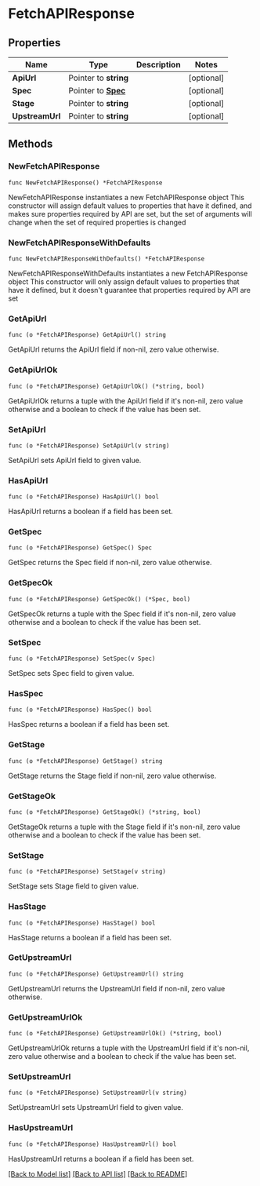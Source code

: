 # FetchAPIResponse

## Properties

Name | Type | Description | Notes
------------ | ------------- | ------------- | -------------
**ApiUrl** | Pointer to **string** |  | [optional] 
**Spec** | Pointer to [**Spec**](Spec.md) |  | [optional] 
**Stage** | Pointer to **string** |  | [optional] 
**UpstreamUrl** | Pointer to **string** |  | [optional] 

## Methods

### NewFetchAPIResponse

`func NewFetchAPIResponse() *FetchAPIResponse`

NewFetchAPIResponse instantiates a new FetchAPIResponse object
This constructor will assign default values to properties that have it defined,
and makes sure properties required by API are set, but the set of arguments
will change when the set of required properties is changed

### NewFetchAPIResponseWithDefaults

`func NewFetchAPIResponseWithDefaults() *FetchAPIResponse`

NewFetchAPIResponseWithDefaults instantiates a new FetchAPIResponse object
This constructor will only assign default values to properties that have it defined,
but it doesn't guarantee that properties required by API are set

### GetApiUrl

`func (o *FetchAPIResponse) GetApiUrl() string`

GetApiUrl returns the ApiUrl field if non-nil, zero value otherwise.

### GetApiUrlOk

`func (o *FetchAPIResponse) GetApiUrlOk() (*string, bool)`

GetApiUrlOk returns a tuple with the ApiUrl field if it's non-nil, zero value otherwise
and a boolean to check if the value has been set.

### SetApiUrl

`func (o *FetchAPIResponse) SetApiUrl(v string)`

SetApiUrl sets ApiUrl field to given value.

### HasApiUrl

`func (o *FetchAPIResponse) HasApiUrl() bool`

HasApiUrl returns a boolean if a field has been set.

### GetSpec

`func (o *FetchAPIResponse) GetSpec() Spec`

GetSpec returns the Spec field if non-nil, zero value otherwise.

### GetSpecOk

`func (o *FetchAPIResponse) GetSpecOk() (*Spec, bool)`

GetSpecOk returns a tuple with the Spec field if it's non-nil, zero value otherwise
and a boolean to check if the value has been set.

### SetSpec

`func (o *FetchAPIResponse) SetSpec(v Spec)`

SetSpec sets Spec field to given value.

### HasSpec

`func (o *FetchAPIResponse) HasSpec() bool`

HasSpec returns a boolean if a field has been set.

### GetStage

`func (o *FetchAPIResponse) GetStage() string`

GetStage returns the Stage field if non-nil, zero value otherwise.

### GetStageOk

`func (o *FetchAPIResponse) GetStageOk() (*string, bool)`

GetStageOk returns a tuple with the Stage field if it's non-nil, zero value otherwise
and a boolean to check if the value has been set.

### SetStage

`func (o *FetchAPIResponse) SetStage(v string)`

SetStage sets Stage field to given value.

### HasStage

`func (o *FetchAPIResponse) HasStage() bool`

HasStage returns a boolean if a field has been set.

### GetUpstreamUrl

`func (o *FetchAPIResponse) GetUpstreamUrl() string`

GetUpstreamUrl returns the UpstreamUrl field if non-nil, zero value otherwise.

### GetUpstreamUrlOk

`func (o *FetchAPIResponse) GetUpstreamUrlOk() (*string, bool)`

GetUpstreamUrlOk returns a tuple with the UpstreamUrl field if it's non-nil, zero value otherwise
and a boolean to check if the value has been set.

### SetUpstreamUrl

`func (o *FetchAPIResponse) SetUpstreamUrl(v string)`

SetUpstreamUrl sets UpstreamUrl field to given value.

### HasUpstreamUrl

`func (o *FetchAPIResponse) HasUpstreamUrl() bool`

HasUpstreamUrl returns a boolean if a field has been set.


[[Back to Model list]](../README.md#documentation-for-models) [[Back to API list]](../README.md#documentation-for-api-endpoints) [[Back to README]](../README.md)


